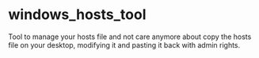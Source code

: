 # windows_hosts_tool
Tool to manage your hosts file and not care anymore about copy the hosts file on your desktop, modifying it and pasting it back with admin rights.
